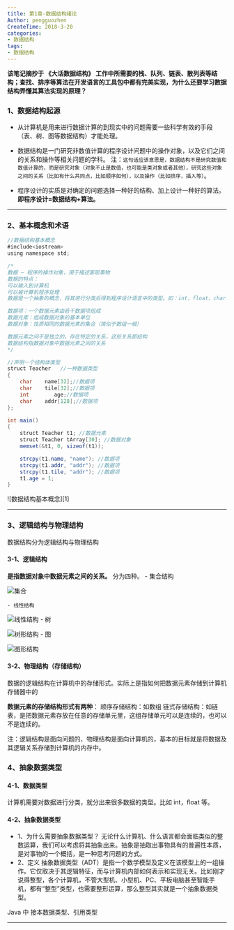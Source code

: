 ```yaml
---
title: 第1章-数据结构绪论
Author: pengguozhen
CreateTime: 2018-3-20
categories:
- 数据结构
tags:
- 数据结构
---
```


**该笔记摘抄于 《大话数据结构》
工作中所需要的栈、队列、链表、散列表等结构；查找、排序等算法在开发语言的工具包中都有完美实现，为什么还要学习数据结构弄懂其算法实现的原理？**

### 1、数据结构起源

- 从计算机是用来进行数据计算的到现实中的问题需要一些科学有效的手段（表、树、图等数据结构）才能处理。

- 数据结构是一门研究非数值计算的程序设计问题中的操作对象，以及它们之间的关系和操作等相关问题的学科。
注：`这句话应该意思是，数据结构不是研究数值和数值计算的，而是研究对象（对象不止是数值，也可能是类对象或者其他），研究这些对象之间的关系（比如有什么共同点，比如顺序如何），以及操作（比如排序，插入等）`。

- 程序设计的实质是对确定的问题选择一种好的结构、加上设计一种好的算法。**即程序设计=数据结构+算法。**


----------


### 2、基本概念和术语

``` java
//数据结构基本概念
#include<iostream>
using namespace std;

/*
数据 – 程序的操作对象，用于描述客观事物
数据的特点：
可以输入到计算机
可以被计算机程序处理
数据是一个抽象的概念，将其进行分类后得到程序设计语言中的类型。如：int，float，char等等

数据项：一个数据元素由若干数据项组成
数据元素：组成数据对象的基本单位
数据对象：性质相同的数据元素的集合（类似于数组一般）

数据元素之间不是独立的，存在特定的关系，这些关系即结构
数据结构指数据对象中数据元素之间的关系
*/

//声明一个结构体类型
struct Teacher   //一种数据类型
{
    char    name[32];//数据项
    char    tile[32];//数据项
    int        age;//数据项
    char    addr[128];//数据项
};

int main()
{
    struct Teacher t1; //数据元素
    struct Teacher tArray[30]; //数据对象
    memset(&t1, 0, sizeof(t1));

    strcpy(t1.name, "name"); //数据项
    strcpy(t1.addr, "addr"); //数据项
    strcpy(t1.tile, "addr"); //数据项
    t1.age = 1;
} 
```
![数据结构基本概念][1]


----------

### 3、逻辑结构与物理结构
数据结构分为逻辑结构与物理结构

#### 3-1、逻辑结构

**是指数据对象中数据元素之间的关系。**
分为四种。
	- 集合结构

![集合](https://www.github.com/pengguozhen/xiaoshujiangTC/raw/master/小书匠/1550666857719.png)

	- 线性结构

![线性结构](https://www.github.com/pengguozhen/xiaoshujiangTC/raw/master/小书匠/1550666942223.png)
	- 树

![树形结构](https://www.github.com/pengguozhen/xiaoshujiangTC/raw/master/小书匠/1550666972834.png)
	- 图

![图形结构](https://www.github.com/pengguozhen/xiaoshujiangTC/raw/master/小书匠/1550667025595.png)

#### 3-2、物理结构（存储结构）

数据的逻辑结构在计算机中的存储形式。实际上是指如何把数据元素存储到计算机存储器中的

**数据元素的存储结构形式有两种**：
	顺序存储结构：如数组
	链式存储结构：如链表，是把数据元素存放在任意的存储单元里，这组存储单元可以是连续的，也可以不是连续的。

注：逻辑结构是面向问题的、物理结构是面向计算机的，基本的目标就是将数据及其逻辑关系存储到计算机的内存中。

### 4、抽象数据类型

#### 4-1、数据类型

计算机需要对数据进行分类，就分出来很多数据的类型。比如 int，float 等。

#### 4-2、抽象数据类型
- 1、为什么需要抽象数据类型？
无论什么计算机、什么语言都会面临类似的整数运算，我们可以考虑将其抽象出来。抽象是抽取出事物具有的普遍性本质，是对事物的一个概括，是一种思考问题的方式。
- 2、定义
抽象数据类型（ADT）是指一个数学模型及定义在该模型上的一组操作。它仅取决于其逻辑特征，而与计算机内部如何表示和实现无关。比如刚才说得整型，各个计算机，不管大型机、小型机、PC、平板电脑甚至智能手机，都有“整型”类型，也需要整形运算，那么整型其实就是一个抽象数据类型。

Java 中 接本数据类型、引用类型


----------


